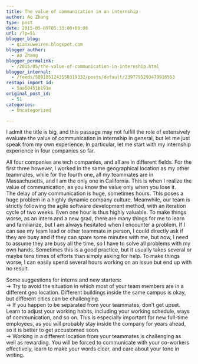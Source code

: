 ```yaml
---
title: The value of communication in an internship
author: Ao Zhang
type: post
date: 2015-05-09T05:33:00+00:00
url: /?p=51
blogger_blog:
  - qianxuweiren.blogspot.com
blogger_author:
  - Ao Zhang
blogger_permalink:
  - /2015/05/the-value-of-communication-in-internship.html
blogger_internal:
  - /feeds/5891851243558319332/posts/default/2397795293479916553
restapi_import_id:
  - 5aa60451b191e
original_post_id:
  - 51
categories:
  - Uncategorized

---
```

I admit the title is big, and this passage may not fulfill the role of extensively evaluate the value of communication in internship in general, but let me just speak from my own experience. In particular, let me start with my internship experience in four companies so far.

<div>
</div>

<div>
  All four companies are tech companies, and all are in different fields. For the first three however, I worked in the same geographical location as my other teammates, while for the fourth one, all my teammates are in Massachusetts, and I am the only one in California. This is when I realize the value of communication, as you know the value only when you lose it.
</div>

<div>
</div>

<div>
  The delay of any communication is huge, sometimes hours. This poses a huge problem in a highly dynamic company culture. Meanwhile, our team is strictly following the agile software development method, with an iteration cycle of two weeks. Even one hour is thus highly valuable. To make things worse, as an intern and a new grad, there are many things for me to learn and familiarize, but I am always hesitated when I encounter a problem. If I can see my team lead or other teammate in person, I could directly ask if they are busy and if they can spare some minutes with me, but now, I need to assume they are busy all the time, so I have to solve all problems with my own hands. Sometimes this is a good practice, but it usually takes several or maybe tens times of efforts than simply asking for help. To make things worse, I can easily spend several hours working on an issue but end up with no result.</p> 
  
  <p>
    Some suggestions for interns and new starters:<br />-> Try to avoid the situation in which most of your team members are in a different geo location. Different buildings inside the same campus is okay, but different cities can be challenging.<br />-> If you happen to be separated from your teammates, don&#8217;t get upset. Learn to adjust your working habits, including your working schedule, ways of communication, and so on. This is especially important for new full-time employees, as you will probably stay inside the company for years ahead, so it is better to get accustomed soon.<br />-> Working in a different location from your teammates is challenging as well as rewarding. You will be forced to communicate with your co-workers effectively, learn to make your words clear, and care about your tone in writing.
  </p>
  
  <p>
    </div>